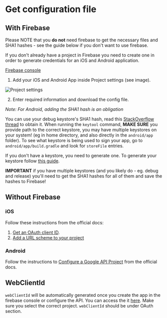 # Get configuration file

## With Firebase

Please NOTE that you **do not** need firebase to get the necessary files and SHA1 hashes - see the guide below if you don't want to use firebase.

If you don't already have a project in Firebase you need to create one in order to generate credentials for an iOS and Android application.

[Firebase console](https://console.firebase.google.com/u/0/)

1. Add your iOS and Android App inside Project settings (see image).

![Project settings](../img/project-settings.png)

2. Enter required information and download the config file.

_Note: For Android, adding the SHA1 hash is an obligation_

You can use your debug keystore's SHA1 hash, read this [StackOverflow thread](https://stackoverflow.com/questions/15727912/sha-1-fingerprint-of-keystore-certificate) to obtain it. When running the `keytool` command, **MAKE SURE** you provide path to the correct keystore, you may have multiple keystores on your system! (eg in home directory, and also directly in the `android/app` folder). To see what keystore is being used to sign your app, go to `android/app/build.gradle` and look for `storeFile` entries.

If you don't have a keystore, you need to generate one. To generate your keystore follow [this guide](https://facebook.github.io/react-native/docs/signed-apk-android.html).

**IMPORTANT** if you have multiple keystores (and you likely do - eg. debug and release) you'll need to get the SHA1 hashes for all of them and save the hashes to Firebase!

## Without Firebase

### iOS

Follow these instructions from the official docs:
1. [Get an OAuth client ID](https://developers.google.com/identity/sign-in/ios/start-integrating#get_an_oauth_client_id).
1. [Add a URL scheme to your project](https://developers.google.com/identity/sign-in/ios/start-integrating#add_a_url_scheme_to_your_project)

### Android

Follow the instructions to [Configure a Google API Project](https://developers.google.com/identity/sign-in/android/start#configure-a-google-api-project) from the official docs.

## WebClientId

`webClientId` will be automatically generated once you create the app in the firebase console or configure the API. You can access the it [here](https://console.developers.google.com/apis/credentials).
Make sure you select the correct project. `webClientId` should be under OAuth section.
